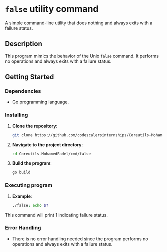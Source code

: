 # `false` utility command

A simple command-line utility that does nothing and always exits with a failure status.

## Description

This program mimics the behavior of the Unix `false` command. It performs no operations and always exits with a failure status.

## Getting Started

### Dependencies

- Go programming language.

### Installing

1. **Clone the repository**:
   ```bash
   git clone https://github.com/codescalersinternships/Coreutils-MohamedFadel/tree/development
   ```
2. **Navigate to the project directory**:
   ```bash
   cd Coreutils-MohamedFadel/cmd/false
   ```
3. **Build the program**:
   ```bash
   go build
   ```

### Executing program

1. **Example**:

   ```bash
   ./false; echo $?
   ```

This command will print 1 indicating failure status.

### Error Handling

- There is no error handling needed since the program performs no operations and always exits with a failure status.

